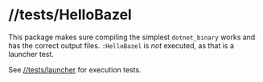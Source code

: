 # //tests/HelloBazel

This package makes sure compiling the simplest `dotnet_binary` works and has the correct output
files. `:HelloBazel` is _not_ executed, as that is a launcher test.

See [//tests/launcher](../dotnet/tools/launcher/Readme.md) for execution tests.
